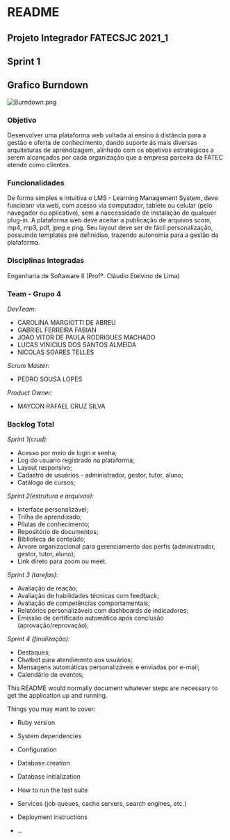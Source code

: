# README
## Projeto Integrador FATECSJC 2021_1 ##
## Sprint 1

## Grafico Burndown
![Burndown.png](https://github.com/gabriel-fabian/learning_management_system/blob/Sprint-1/Burndown.png)

### Objetivo ###

  Desenvolver uma plataforma web voltada ai ensino á distância para a gestão e oferta de conhecimento, dando suporte ás mais diversas arquiteturas de aprendizagem, alinhado com os objetivos estratégicos a serem alcançados por cada organização que a empresa parceira da FATEC atende como clientes.

### Funcionalidades ###

  De forma simples e intuitiva o LMS - Learning Management System, deve funcioanr via web, com acesso via computador, tablete ou celular (pelo navegador ou aplicativo), sem a naecessidade de instalação de qualquer plug-in. A plataforma web deve aceitar a publicação de arquivos scom, mp4, mp3, pdf, jpeg e png. Seu layout deve ser de fácil personalização, possuindo templates pré definidiso, trazendo autonomia para a gestão da plataforma.

### Disciplinas Integradas ###

Engenharia de Softaware II (Profº. Cláudio Etelvino de Lima)


### Team - Grupo 4 ###

*DevTeam:*

- CAROLINA MARGIOTTI DE ABREU 
- GABRIEL FERREIRA FABIAN
- JOAO VITOR DE PAULA RODRIGUES MACHADO
- LUCAS VINICIUS DOS SANTOS ALMEIDA
- NICOLAS SOARES TELLES


*Scrum Master:*
- PEDRO SOUSA LOPES


*Product Owner:*
- MAYCON RAFAEL CRUZ SILVA
  
### Backlog Total

*Sprint 1(crud):*
-	Acesso por meio de login e senha;
-	Log do usuario registrado na plataforma;
-	Layout responsivo;
-	Cadastro de usuários - administrador, gestor, tutor, aluno;
-	Catálogo de cursos;

*Sprint 2(estrutura e arquivos):*
-	Interface personalizável;
-	Trilha de aprendizado; 
-	Pílulas de conhecimento; 
-	Repositório de documentos;
-	Biblioteca de conteúdo;
-	Árvore organizacional para gerenciamento dos perfis (administrador, gestor, tutor, aluno);
-	Link direto para zoom ou meet. 

*Sprint 3 (tarefas):*
-	Avaliação de reação;
-	Avaliação de habilidades técnicas com feedback; 
-	Avaliação de competências comportamentais; 
-	Relatórios personalizáveis com dashboards de indicadores; 
-	Emissão de certificado automático após conclusão (aprovação/reprovação);

*Sprint 4 (finalização):*
-	Destaques; 
-	Chatbot para atendimento aos usuários; 
-	Mensagens automáticas personalizáveis e enviadas por e-mail; 
-	Calendário de eventos;


This README would normally document whatever steps are necessary to get the
application up and running.

Things you may want to cover:

* Ruby version

* System dependencies

* Configuration

* Database creation

* Database initialization

* How to run the test suite

* Services (job queues, cache servers, search engines, etc.)

* Deployment instructions

* ...
